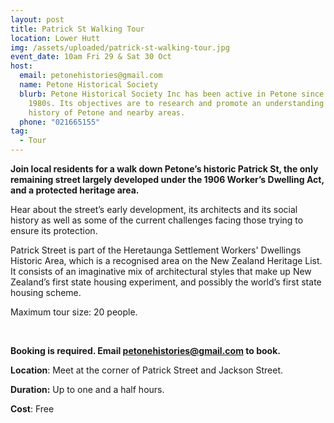 ```yaml
---
layout: post
title: Patrick St Walking Tour
location: Lower Hutt
img: /assets/uploaded/patrick-st-walking-tour.jpg
event_date: 10am Fri 29 & Sat 30 Oct
host:
  email: petonehistories@gmail.com
  name: Petone Historical Society
  blurb: Petone Historical Society Inc has been active in Petone since the late
    1980s. Its objectives are to research and promote an understanding of the
    history of Petone and nearby areas.
  phone: "021665155"
tag:
  - Tour
---
```

**Join local residents for a walk down Petone’s historic Patrick St, the only remaining street largely developed under the 1906 Worker’s Dwelling Act, and a protected heritage area.** 

Hear about the street’s early development, its architects and its social history as well as some of the current challenges facing those trying to ensure its protection.

Patrick Street is part of the Heretaunga Settlement Workers' Dwellings Historic Area, which is a recognised area on the New Zealand Heritage List. It consists of an imaginative mix of architectural styles that make up New Zealand’s first state housing experiment, and possibly the world’s first state housing scheme.

Maximum tour size: 20 people.

<br>

**Booking is required. Email petonehistories@gmail.com to book.**

**Location**: Meet at the corner of Patrick Street and Jackson Street.

**Duration:** Up to one and a half hours.

**Cost**: Free
